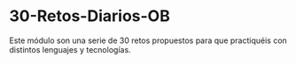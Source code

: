 # 30-Retos-Diarios-OB
Este módulo son una serie de 30 retos propuestos para que practiquéis con distintos lenguajes y tecnologías.
